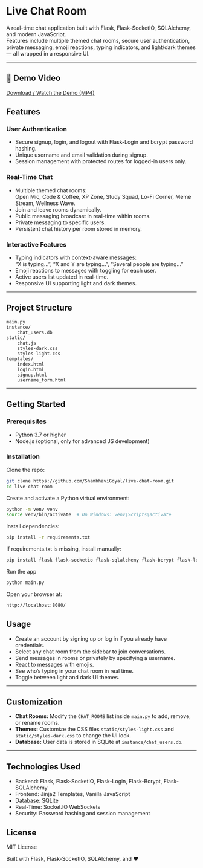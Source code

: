 # Live Chat Room

A real-time chat application built with Flask, Flask-SocketIO, SQLAlchemy, and modern JavaScript.  
Features include multiple themed chat rooms, secure user authentication, private messaging, emoji reactions, typing indicators, and light/dark themes — all wrapped in a responsive UI.

---


## 🎥 Demo Video
[Download / Watch the Demo (MP4)](https://github.com/ShambhaviGoyal/Chat-Application/releases/tag/demo-2025-08-23)

## Features

### User Authentication
- Secure signup, login, and logout with Flask-Login and bcrypt password hashing.  
- Unique username and email validation during signup.  
- Session management with protected routes for logged-in users only.

### Real-Time Chat
- Multiple themed chat rooms:  
  Open Mic, Code & Coffee, XP Zone, Study Squad, Lo-Fi Corner, Meme Stream, Wellness Wave.  
- Join and leave rooms dynamically.  
- Public messaging broadcast in real-time within rooms.  
- Private messaging to specific users.  
- Persistent chat history per room stored in memory.

### Interactive Features
- Typing indicators with context-aware messages:  
  “X is typing...”, “X and Y are typing...”, “Several people are typing...”  
- Emoji reactions to messages with toggling for each user.  
- Active users list updated in real-time.  
- Responsive UI supporting light and dark themes.

---

## Project Structure

```
main.py
instance/
    chat_users.db
static/
    chat.js
    styles-dark.css
    styles-light.css
templates/
    index.html
    login.html
    signup.html
    username_form.html
```

---

## Getting Started

### Prerequisites
- Python 3.7 or higher  
- Node.js (optional, only for advanced JS development)

### Installation

Clone the repo:
```bash
git clone https://github.com/ShambhaviGoyal/live-chat-room.git
cd live-chat-room
```
Create and activate a Python virtual environment:
```bash
python -m venv venv
source venv/bin/activate  # On Windows: venv\Scripts\activate
```
Install dependencies:
```bash
pip install -r requirements.txt
```
If requirements.txt is missing, install manually:
```bash
pip install flask flask-socketio flask-sqlalchemy flask-bcrypt flask-login
```
Run the app
```bash
python main.py
```
Open your browser at:
```bash
http://localhost:8080/
```
## Usage

- Create an account by signing up or log in if you already have credentials.
- Select any chat room from the sidebar to join conversations.
- Send messages in rooms or privately by specifying a username.
- React to messages with emojis.
- See who’s typing in your chat room in real time.
- Toggle between light and dark UI themes.

---

## Customization

- **Chat Rooms:** Modify the `CHAT_ROOMS` list inside `main.py` to add, remove, or rename rooms.
- **Themes:** Customize the CSS files `static/styles-light.css` and `static/styles-dark.css` to change the UI look.
- **Database:** User data is stored in SQLite at `instance/chat_users.db`.

---

## Technologies Used

- Backend: Flask, Flask-SocketIO, Flask-Login, Flask-Bcrypt, Flask-SQLAlchemy
- Frontend: Jinja2 Templates, Vanilla JavaScript
- Database: SQLite
- Real-Time: Socket.IO WebSockets
- Security: Password hashing and session management

## License

MIT License

Built with Flask, Flask-SocketIO, SQLAlchemy, and ❤️
